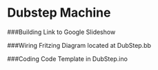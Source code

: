 Dubstep Machine
=========


###Building
Link to Google Slideshow

###Wiring
Fritzing Diagram located at DubStep.bb

###Coding
Code Template in DubStep.ino
